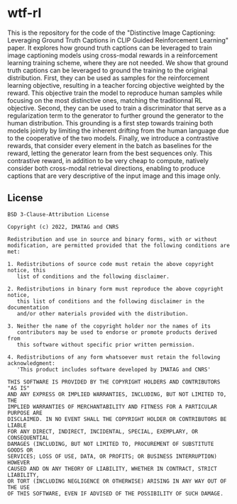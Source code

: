 # wtf-rl
This is the repository for the code of the "Distinctive Image Captioning: Leveraging Ground Truth Captions in CLIP Guided Reinforcement Learning" paper.
It explores how ground truth captions can be leveraged to train image captioning models using cross-modal rewards in a reinforcement learning training scheme, where they are not needed.
We show that ground truth captions can be leveraged to ground the training to the original distribution. First, they can be used as samples for the reinforcement learning objective, resulting in a teacher forcing objective weighted by the reward. This objective train the model to reproduce human samples while focusing on the most distinctive ones, matching the traditionnal RL objective.
Second, they can be used to train a discriminator that serve as a regularization term to the generator to further ground the generator to the human distribution. This grounding is a first step towards training both models jointly by limiting the inherent drifting from the human language due to the cooperative of the two models.
Finally, we introduce a contrastive rewards, that consider every element in the batch as baselines for the reward, letting the generator learn from the best sequences only. This contrastive reward, in addition to be very cheap to compute, natively consider both cross-modal retrieval directions, enabling to produce captions that are very descriptive of the input image and this image only.

## License
```
BSD 3-Clause-Attribution License

Copyright (c) 2022, IMATAG and CNRS

Redistribution and use in source and binary forms, with or without
modification, are permitted provided that the following conditions are met:

1. Redistributions of source code must retain the above copyright notice, this
   list of conditions and the following disclaimer.

2. Redistributions in binary form must reproduce the above copyright notice,
   this list of conditions and the following disclaimer in the documentation
   and/or other materials provided with the distribution.

3. Neither the name of the copyright holder nor the names of its
   contributors may be used to endorse or promote products derived from
   this software without specific prior written permission.

4. Redistributions of any form whatsoever must retain the following acknowledgment: 
   'This product includes software developed by IMATAG and CNRS'

THIS SOFTWARE IS PROVIDED BY THE COPYRIGHT HOLDERS AND CONTRIBUTORS "AS IS"
AND ANY EXPRESS OR IMPLIED WARRANTIES, INCLUDING, BUT NOT LIMITED TO, THE
IMPLIED WARRANTIES OF MERCHANTABILITY AND FITNESS FOR A PARTICULAR PURPOSE ARE
DISCLAIMED. IN NO EVENT SHALL THE COPYRIGHT HOLDER OR CONTRIBUTORS BE LIABLE
FOR ANY DIRECT, INDIRECT, INCIDENTAL, SPECIAL, EXEMPLARY, OR CONSEQUENTIAL
DAMAGES (INCLUDING, BUT NOT LIMITED TO, PROCUREMENT OF SUBSTITUTE GOODS OR
SERVICES; LOSS OF USE, DATA, OR PROFITS; OR BUSINESS INTERRUPTION) HOWEVER
CAUSED AND ON ANY THEORY OF LIABILITY, WHETHER IN CONTRACT, STRICT LIABILITY,
OR TORT (INCLUDING NEGLIGENCE OR OTHERWISE) ARISING IN ANY WAY OUT OF THE USE
OF THIS SOFTWARE, EVEN IF ADVISED OF THE POSSIBILITY OF SUCH DAMAGE.
``` 
